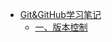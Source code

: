 - [Git&GitHub学习笔记](Git&GitHub\Git&GitHub.md#gitgithub学习笔记)
  - [一、版本控制](Git&GitHub\Git&GitHub.md#一版本控制)